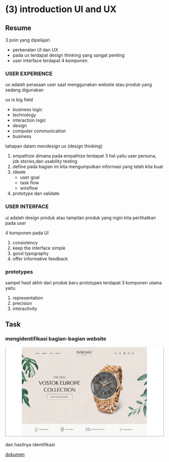# (3) introduction UI and UX
## Resume
3 poin yang dipelajari
- perkenalan UI dan UX
- pada ux terdapat design thinking yang sangat penting
- user interface terdapat 4 komponen 

### USER EXPERIENCE

ux adalah perasaan user saat menggunakan website atau produk yang sedang digunakan

ux is big field 
- business logic 
- technology
- interaction logic 
- design
- computer communication
- business


tahapan dalam mendesign ux (design thinking)
1. empathize
	dimana pada empathize terdapat 3 hal yaitu user persona, job stories,dan usability testing
2. define 
	pada bagian ini kita mengumpulkan informasi yang telah kita buat 
3. ideate
	- user goal
	- task flow
	- wireflow
4. prototype dan validate


### USER INTERFACE 

ui adalah design produk atau tampilan produk yang ingin kita perlihatkan pada user
 
 4 komponen pada UI
1. consistency
2. keep the interface simple
3. good typography
4. offer informative feedback

### prototypes
sampel hasil akhir dari produk baru
prototypes terdapat 3 komponen utama yaitu
1. representation
2. precision
3. interactivity

## Task

### mengidentifikasi bagian-bagian website

![home page](./Screenshots/home-page.png)

dan hasilnya identifikasi

[dokumen](./Praktikum)
